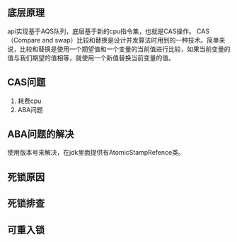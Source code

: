 ## 底层原理
api实现基于AQS队列，底层基于新的cpu指令集，也就是CAS操作。
CAS（Compare and swap）比较和替换是设计并发算法时用到的一种技术。简单来说，比较和替换是使用一个期望值和一个变量的当前值进行比较，如果当前变量的值与我们期望的值相等，就使用一个新值替换当前变量的值。

## CAS问题
1. 耗费cpu
2. ABA问题

## ABA问题的解决
使用版本号来解决，在jdk里面提供有AtomicStampRefence类。

## 死锁原因

## 死锁排查

## 可重入锁



